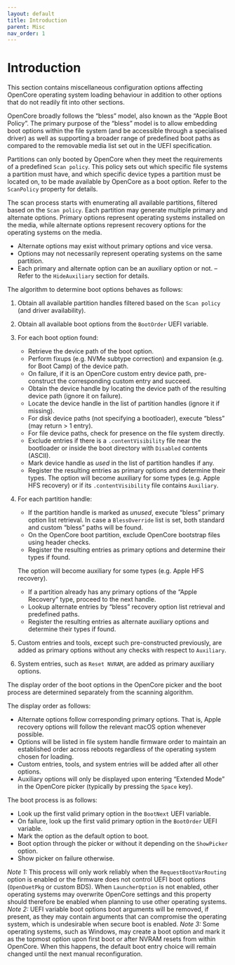 ```yaml
---
layout: default
title: Introduction
parent: Misc
nav_order: 1
---
```


# Introduction

This section contains miscellaneous configuration options affecting OpenCore operating system loading behaviour in addition to other options that do not readily fit into other sections.

OpenCore broadly follows the “bless” model, also known as the “Apple Boot Policy”. The primary purpose of the “bless” model is to allow embedding boot options within the file system (and be accessible through a specialised driver) as well as supporting a broader range of predefined boot paths as compared to the removable media list set out in the
UEFI specification.

Partitions can only booted by OpenCore when they meet the requirements of a predefined `Scan policy`. This policy sets out which specific file systems a partition must have, and which specific device types a partition must be located on, to be made available by OpenCore as a boot option. Refer to the `ScanPolicy` property for details.

The scan process starts with enumerating all available partitions, filtered based on the `Scan policy`. Each partition may generate multiple primary and alternate options. Primary options represent operating systems installed on the media, while alternate options represent recovery options for the operating systems on the media.

- Alternate options may exist without primary options and vice versa.
- Options may not necessarily represent operating systems on the same partition.
- Each primary and alternate option can be an auxiliary option or not.
    – Refer to the `HideAuxiliary` section for details.
    
The algorithm to determine boot options behaves as follows:

1. Obtain all available partition handles filtered based on the `Scan policy` (and driver availability).
2. Obtain all available boot options from the `BootOrder` UEFI variable.
3. For each boot option found:
    - Retrieve the device path of the boot option.
    - Perform fixups (e.g. NVMe subtype correction) and expansion (e.g. for Boot Camp) of the device path.
    - On failure, if it is an OpenCore custom entry device path, pre-construct the corresponding custom entry and
    succeed.
    - Obtain the device handle by locating the device path of the resulting device path (ignore it on failure).
    - Locate the device handle in the list of partition handles (ignore it if missing).
    - For disk device paths (not specifying a bootloader), execute “bless” (may return > 1 entry).
    - For file device paths, check for presence on the file system directly.
    - Exclude entries if there is a `.contentVisibility` file near the bootloader or inside the boot directory with
    `Disabled` contents (ASCII).
    - Mark device handle as _used_ in the list of partition handles if any.
    - Register the resulting entries as primary options and determine their types.
    The option will become auxiliary for some types (e.g. Apple HFS recovery) or if its `.contentVisibility`
    file contains `Auxiliary`.

4. For each partition handle:
    - If the partition handle is marked as _unused_, execute “bless” primary option list retrieval. In case a `BlessOverride` list is set, both standard and custom “bless” paths will be found.
    - On the OpenCore boot partition, exclude OpenCore bootstrap files using header checks.
    - Register the resulting entries as primary options and determine their types if found.
    
    The option will become auxiliary for some types (e.g. Apple HFS recovery).
    
    - If a partition already has any primary options of the “Apple Recovery” type, proceed to the next handle.
    - Lookup alternate entries by “bless” recovery option list retrieval and predefined paths.
    - Register the resulting entries as alternate auxiliary options and determine their types if found.

5. Custom entries and tools, except such pre-constructed previously, are added as primary options without any checks with respect to `Auxiliary`.
6. System entries, such as `Reset NVRAM`, are added as primary auxiliary options.

The display order of the boot options in the OpenCore picker and the boot process are determined separately from the scanning algorithm.

The display order as follows:

- Alternate options follow corresponding primary options. That is, Apple recovery options will follow the relevant macOS option whenever possible.
- Options will be listed in file system handle firmware order to maintain an established order across reboots regardless of the operating system chosen for loading.
- Custom entries, tools, and system entries will be added after all other options.
- Auxiliary options will only be displayed upon entering “Extended Mode” in the OpenCore picker (typically by pressing the `Space` key).
    
The boot process is as follows:

- Look up the first valid primary option in the `BootNext` UEFI variable.
- On failure, look up the first valid primary option in the `BootOrder` UEFI variable.
- Mark the option as the default option to boot.
- Boot option through the picker or without it depending on the `ShowPicker` option.
- Show picker on failure otherwise.

_Note 1:_ This process will only work reliably when the `RequestBootVarRouting` option is enabled or the firmware does not control UEFI boot options (`OpenDuetPkg` or custom BDS). When `LauncherOption` is not enabled, other operating systems may overwrite OpenCore settings and this property should therefore be enabled when planning to use other operating systems.
_Note 2:_ UEFI variable boot options boot arguments will be removed, if present, as they may contain arguments that can compromise the operating system, which is undesirable when secure boot is enabled.
_Note 3:_ Some operating systems, such as Windows, may create a boot option and mark it as the topmost option upon first boot or after NVRAM resets from within OpenCore. When this happens, the default boot entry choice will remain changed until the next manual reconfiguration.